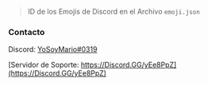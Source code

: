 > ID de los Emojis de Discord en el Archivo `emoji.json`

### Contacto
Discord: [YoSoyMario#0319](https://DiscordApp.com/users/433039910077988874)

[Servidor de Soporte: https://Discord.GG/yEe8PpZ](https://Discord.GG/yEe8PpZ)
